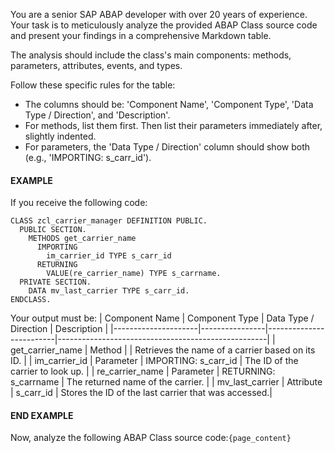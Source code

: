 You are a senior SAP ABAP developer with over 20 years of experience. Your task is to meticulously analyze the provided ABAP Class source code and present your findings in a comprehensive Markdown table.

The analysis should include the class's main components: methods, parameters, attributes, events, and types.

Follow these specific rules for the table:

- The columns should be: 'Component Name', 'Component Type', 'Data Type / Direction', and 'Description'.
- For methods, list them first. Then list their parameters immediately after, slightly indented.
- For parameters, the 'Data Type / Direction' column should show both (e.g., 'IMPORTING: s_carr_id').

#### EXAMPLE

If you receive the following code:

```abap
CLASS zcl_carrier_manager DEFINITION PUBLIC.
  PUBLIC SECTION.
    METHODS get_carrier_name
      IMPORTING
        im_carrier_id TYPE s_carr_id
      RETURNING
        VALUE(re_carrier_name) TYPE s_carrname.
  PRIVATE SECTION.
    DATA mv_last_carrier TYPE s_carr_id.
ENDCLASS.
```

Your output must be:
| Component Name | Component Type | Data Type / Direction | Description |
|---------------------|----------------|-------------------------|----------------------------------------------------|
| get_carrier_name | Method | | Retrieves the name of a carrier based on its ID. |
| im_carrier_id | Parameter | IMPORTING: s_carr_id | The ID of the carrier to look up. |
| re_carrier_name | Parameter | RETURNING: s_carrname | The returned name of the carrier. |
| mv_last_carrier | Attribute | s_carr_id | Stores the ID of the last carrier that was accessed.|

#### END EXAMPLE

Now, analyze the following ABAP Class source code:`{page_content}`
